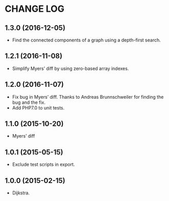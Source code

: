 CHANGE LOG
==========

## 1.3.0 (2016-12-05)
 - Find the connected components of a graph using a depth-first search.

## 1.2.1 (2016-11-08)
 - Simplify Myers’ diff by using zero-based array indexes.

## 1.2.0 (2016-11-07)
 - Fix bug in Myers’ diff.  Thanks to Andreas Brunnschweiler for finding the bug and the fix.
 - Add PHP7.0 to unit tests.

## 1.1.0 (2015-10-20)
 - Myers’ diff

## 1.0.1 (2015-05-15)
 - Exclude test scripts in export.

## 1.0.0 (2015-02-15)
 - Dijkstra.
